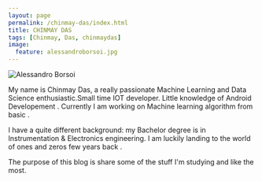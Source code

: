 ```yaml
---
layout: page
permalink: /chinmay-das/index.html
title: CHINMAY DAS
tags: [Chinmay, Das, chinmaydas]
image:
  feature: alessandroborsoi.jpg
---
```

  <img class="image-circle" src="{{ site.url }}/images/alessandroborsoi.jpg" alt="Alessandro Borsoi">

My name is Chinmay Das, a really passionate Machine Learning and Data Science enthusiastic.Small time IOT developer.
Little knowledge of Android Developement . 
Currently I am working on Machine learning algorithm from basic .
 
I have a quite different background: my Bachelor degree is in Instrumentation & Electronics engineering. I am luckily landing to the world of ones and zeros few years back . 

The purpose of this blog is share some of the stuff I'm studying and like the most.
